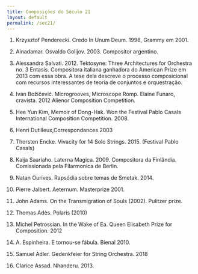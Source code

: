 ```yaml
---
title: Composições do Século 21
layout: default
permalink: /sec21/
---
```



1. Krzysztof Penderecki. Credo In Unum Deum. 1998, Grammy em 2001.

2. Ainadamar. Osvaldo Golijov. 2003. Compositor argentino.

3. Alessandra Salvati. 2012. Tektosyne: Three Architectures for Orchestra no. 3
   Entasis. Compositora italiana ganhadora do American Prize em 2013 com essa
   obra. A tese dela descreve o processo composicional com recursos
   interessantes de teoria de conjuntos e orquestração.

4. Ivan Božičević. Microgrooves, Microscope Romp. Elaine Funaro, cravista. 2012
   Alienor Composition Competition.

5. Hee Yun Kim, Memoir of Dong-Hak. Won the Festival Pablo Casals International
   Composition Competition. 2008.

6. Henri Dutilleux,Correspondances 2003

7. Thorsten Encke. Vivacity for 14 Solo Strings. 2015. (Festival Pablo Casals)

8. Kaija Saariaho. Laterna Magica. 2009. Compositora da Finlândia. Comissionada
   pela Filarmonica de Berlin.

9. Natan Ourives. Rapsódia sobre temas de Smetak. 2014.

10. Pierre Jalbert. Aeternum. Masterprize 2001.

11. John Adams. On the Transmigration of Souls (2002). Pulitzer prize.

12. Thomas Adès. Polaris (2010)

13. Michel Petrossian. In the Wake of Ea. Queen Elisabeth Prize for Composition.
    2012

14. A. Espinheira. E tornou-se fábula. Bienal 2010.

15. Samuel Adler. Gedenkfeier for String Orchestra. 2018

16. Clarice Assad. Nhanderu. 2013.
